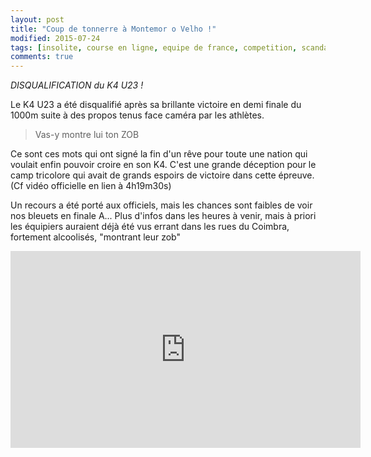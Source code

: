 ```yaml
---
layout: post
title: "Coup de tonnerre à Montemor o Velho !"
modified: 2015-07-24
tags: [insolite, course en ligne, equipe de france, competition, scandale]
comments: true
---
```


*DISQUALIFICATION du K4 U23 !*

Le K4 U23 a été disqualifié après sa brillante victoire en demi finale du 1000m suite à des propos tenus face caméra par les athlètes.

> Vas-y montre lui ton ZOB

Ce sont ces mots qui ont signé la fin d'un rêve pour toute une nation qui voulait enfin pouvoir croire en son K4. C'est une grande déception pour le camp tricolore qui avait de grands espoirs de victoire dans cette épreuve. (Cf vidéo officielle en lien à 4h19m30s)

Un recours a été porté aux officiels, mais les chances sont faibles de voir nos bleuets en finale A... Plus d'infos dans les heures à venir, mais à priori les équipiers auraient déjà été vus errant dans les rues du Coimbra, fortement alcoolisés, "montrant leur zob"


<iframe width="560" height="315" src="http://www.youtube.com/embed/VqAm5pupR54?start=15570" frameborder="0"> </iframe>

